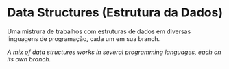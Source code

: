 # Data Structures (Estrutura da Dados)

Uma mistrura de trabalhos com estruturas de dados em diversas linguagens de programação, cada um em sua branch.

*A mix of data structures works in several programming languages, each on its own branch.*
